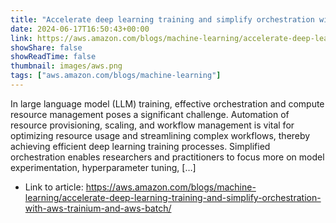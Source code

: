 ```yaml
---
title: "Accelerate deep learning training and simplify orchestration with AWS Trainium and AWS Batch"
date: 2024-06-17T16:50:43+00:00
link: https://aws.amazon.com/blogs/machine-learning/accelerate-deep-learning-training-and-simplify-orchestration-with-aws-trainium-and-aws-batch/
showShare: false
showReadTime: false
thumbnail: images/aws.png
tags: ["aws.amazon.com/blogs/machine-learning"]
---
```

In large language model (LLM) training, effective orchestration and compute resource management poses a significant challenge. Automation of resource provisioning, scaling, and workflow management is vital for optimizing resource usage and streamlining complex workflows, thereby achieving efficient deep learning training processes. Simplified orchestration enables researchers and practitioners to focus more on model experimentation, hyperparameter tuning, […]

- Link to article: https://aws.amazon.com/blogs/machine-learning/accelerate-deep-learning-training-and-simplify-orchestration-with-aws-trainium-and-aws-batch/